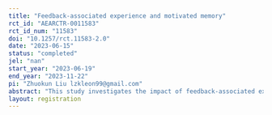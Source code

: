 ```yaml
---
title: "Feedback-associated experience and motivated memory"
rct_id: "AEARCTR-0011583"
rct_id_num: "11583"
doi: "10.1257/rct.11583-2.0"
date: "2023-06-15"
status: "completed"
jel: "nan"
start_year: "2023-06-19"
end_year: "2023-11-22"
pi: "Zhuokun Liu lzkleon99@gmail.com"
abstract: "This study investigates the impact of feedback-associated experience on motivated memory in the context of an IQ test. Previous research has shown that individuals tend to remember favorable feedback better and unfavorable feedback worse, which may give rise to self-serving biases. However, little is known about how personal experiences with feedback affect false memory formation. In my experiment, I compare the incidence of memory errors between two treatments: one with feedback-associated experience and one without. The study aims to identify the pure effect of feedback-associated experience on motivated false memory and explore individual heterogeneity in the impact of feedback-associated experience. The findings contribute to the understanding of the motivational value of feedback-associated experience and its influence on strategic memory management."
layout: registration
---
```


